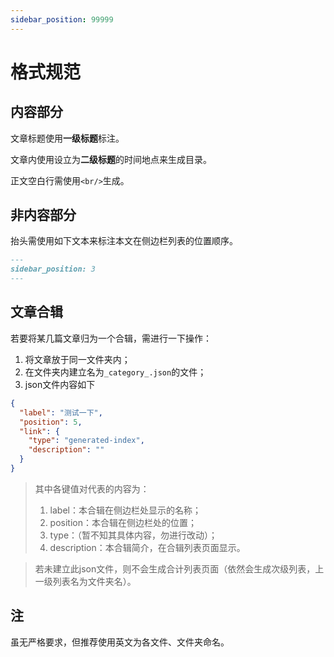 ```yaml
---
sidebar_position: 99999
---
```


# 格式规范

## 内容部分

文章标题使用**一级标题**标注。

文章内使用设立为**二级标题**的时间地点来生成目录。

正文空白行需使用`<br/>`生成。

## 非内容部分

抬头需使用如下文本来标注本文在侧边栏列表的位置顺序。

```markdown
---
sidebar_position: 3
---
```

## 文章合辑

若要将某几篇文章归为一个合辑，需进行一下操作：

1. 将文章放于同一文件夹内；
2. 在文件夹内建立名为`_category_.json`的文件；
3. json文件内容如下

```json
{
  "label": "测试一下",
  "position": 5,
  "link": {
    "type": "generated-index",
    "description": ""
  }
}
```

> 其中各键值对代表的内容为：
>
> 1. label：本合辑在侧边栏处显示的名称；
> 2. position：本合辑在侧边栏处的位置；
> 3. type：（暂不知其具体内容，勿进行改动）；
> 4. description：本合辑简介，在合辑列表页面显示。

> 若未建立此json文件，则不会生成合计列表页面（依然会生成次级列表，上一级列表名为文件夹名）。

## 注

虽无严格要求，但推荐使用英文为各文件、文件夹命名。
